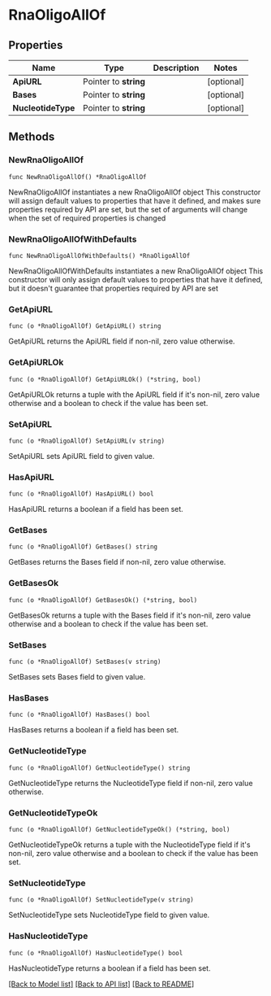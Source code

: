 # RnaOligoAllOf

## Properties

Name | Type | Description | Notes
------------ | ------------- | ------------- | -------------
**ApiURL** | Pointer to **string** |  | [optional] 
**Bases** | Pointer to **string** |  | [optional] 
**NucleotideType** | Pointer to **string** |  | [optional] 

## Methods

### NewRnaOligoAllOf

`func NewRnaOligoAllOf() *RnaOligoAllOf`

NewRnaOligoAllOf instantiates a new RnaOligoAllOf object
This constructor will assign default values to properties that have it defined,
and makes sure properties required by API are set, but the set of arguments
will change when the set of required properties is changed

### NewRnaOligoAllOfWithDefaults

`func NewRnaOligoAllOfWithDefaults() *RnaOligoAllOf`

NewRnaOligoAllOfWithDefaults instantiates a new RnaOligoAllOf object
This constructor will only assign default values to properties that have it defined,
but it doesn't guarantee that properties required by API are set

### GetApiURL

`func (o *RnaOligoAllOf) GetApiURL() string`

GetApiURL returns the ApiURL field if non-nil, zero value otherwise.

### GetApiURLOk

`func (o *RnaOligoAllOf) GetApiURLOk() (*string, bool)`

GetApiURLOk returns a tuple with the ApiURL field if it's non-nil, zero value otherwise
and a boolean to check if the value has been set.

### SetApiURL

`func (o *RnaOligoAllOf) SetApiURL(v string)`

SetApiURL sets ApiURL field to given value.

### HasApiURL

`func (o *RnaOligoAllOf) HasApiURL() bool`

HasApiURL returns a boolean if a field has been set.

### GetBases

`func (o *RnaOligoAllOf) GetBases() string`

GetBases returns the Bases field if non-nil, zero value otherwise.

### GetBasesOk

`func (o *RnaOligoAllOf) GetBasesOk() (*string, bool)`

GetBasesOk returns a tuple with the Bases field if it's non-nil, zero value otherwise
and a boolean to check if the value has been set.

### SetBases

`func (o *RnaOligoAllOf) SetBases(v string)`

SetBases sets Bases field to given value.

### HasBases

`func (o *RnaOligoAllOf) HasBases() bool`

HasBases returns a boolean if a field has been set.

### GetNucleotideType

`func (o *RnaOligoAllOf) GetNucleotideType() string`

GetNucleotideType returns the NucleotideType field if non-nil, zero value otherwise.

### GetNucleotideTypeOk

`func (o *RnaOligoAllOf) GetNucleotideTypeOk() (*string, bool)`

GetNucleotideTypeOk returns a tuple with the NucleotideType field if it's non-nil, zero value otherwise
and a boolean to check if the value has been set.

### SetNucleotideType

`func (o *RnaOligoAllOf) SetNucleotideType(v string)`

SetNucleotideType sets NucleotideType field to given value.

### HasNucleotideType

`func (o *RnaOligoAllOf) HasNucleotideType() bool`

HasNucleotideType returns a boolean if a field has been set.


[[Back to Model list]](../README.md#documentation-for-models) [[Back to API list]](../README.md#documentation-for-api-endpoints) [[Back to README]](../README.md)


